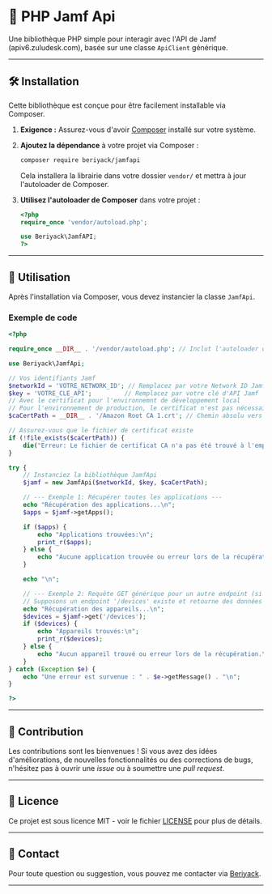 # 🚀 PHP Jamf Api

Une bibliothèque PHP simple pour interagir avec l'API de Jamf (apiv6.zuludesk.com), basée sur une classe `ApiClient` générique.

---

## 🛠️ Installation

Cette bibliothèque est conçue pour être facilement installable via Composer.

1.  **Exigence :** Assurez-vous d'avoir [Composer](https://getcomposer.org/) installé sur votre système.
2.  **Ajoutez la dépendance** à votre projet via Composer :

    ```bash
    composer require beriyack/jamfapi
    ```

    Cela installera la librairie dans votre dossier `vendor/` et mettra à jour l'autoloader de Composer.

3.  **Utilisez l'autoloader de Composer** dans votre projet :

    ```php
    <?php
    require_once 'vendor/autoload.php';

    use Beriyack\JamfAPI;
    ?>
    ```

---

## 📖 Utilisation

Après l'installation via Composer, vous devez instancier la classe `JamfApi`.

### Exemple de code

```php
<?php

require_once __DIR__ . '/vendor/autoload.php'; // Inclut l'autoloader de Composer

use Beriyack\JamfApi;

// Vos identifiants Jamf
$networkId = 'VOTRE_NETWORK_ID'; // Remplacez par votre Network ID Jamf
$key = 'VOTRE_CLE_API';         // Remplacez par votre clé d'API Jamf
// Avec le certificat pour l'environnemnt de développement local
// Pour l'environnement de production, le certificat n'est pas nécessaire
$caCertPath = __DIR__ . '/Amazon Root CA 1.crt'; // Chemin absolu vers votre fichier .crt

// Assurez-vous que le fichier de certificat existe
if (!file_exists($caCertPath)) {
    die("Erreur: Le fichier de certificat CA n'a pas été trouvé à l'emplacement: " . $caCertPath);
}

try {
    // Instanciez la bibliothèque JamfApi
    $jamf = new JamfApi($networkId, $key, $caCertPath);

    // --- Exemple 1: Récupérer toutes les applications ---
    echo "Récupération des applications...\n";
    $apps = $jamf->getApps();

    if ($apps) {
        echo "Applications trouvées:\n";
        print_r($apps);
    } else {
        echo "Aucune application trouvée ou erreur lors de la récupération.\n";
    }

    echo "\n";

    // --- Exemple 2: Requête GET générique pour un autre endpoint (si disponible) ---
    // Supposons un endpoint '/devices' existe et retourne des données
    echo "Récupération des appareils...\n";
    $devices = $jamf->get('/devices');
    if ($devices) {
        echo "Appareils trouvés:\n";
        print_r($devices);
    } else {
        echo "Aucun appareil trouvé ou erreur lors de la récupération.\n";
    }
} catch (Exception $e) {
    echo "Une erreur est survenue : " . $e->getMessage() . "\n";
}

?>
```

---

## 🤝 Contribution

Les contributions sont les bienvenues \! Si vous avez des idées d'améliorations, de nouvelles fonctionnalités ou des corrections de bugs, n'hésitez pas à ouvrir une *issue* ou à soumettre une *pull request*.

---

## 📄 Licence

Ce projet est sous licence MIT - voir le fichier [LICENSE](https://www.google.com/search?q=LICENSE) pour plus de détails.

-----

## 📧 Contact

Pour toute question ou suggestion, vous pouvez me contacter via [Beriyack](https://github.com/Beriyack).

-----